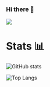 ### Hi there 👋 <p> ![](https://visitor-badge.laobi.icu/badge?page_id=Dhruv-bansal15.Dhruv-bansal15) </p>   
<!--
**Dhruv-bansal15/Dhruv-bansal15** is a ✨ _special_ ✨ repository because its `README.md` (this file) appears on your GitHub profile.

Here are some ideas to get you started:

- 🔭 I’m currently working on ...
- 🌱 I’m currently learning ...
- 👯 I’m looking to collaborate on ...
- 🤔 I’m looking for help with ...
- 💬 Ask me about ...
- 📫 How to reach me: ...
- 😄 Pronouns: ...
- ⚡ Fun fact: ...
-->
<h1> Stats 📊 </h1>

![GitHub stats](https://github-readme-stats.vercel.app/api?username=Dhruv-bansal15&show_icons=true&theme=tokyonight)

![Top Langs](https://github-readme-stats.vercel.app/api/top-langs/?username=Dhruv-bansal15&layout=compact&theme=tokyonight)

